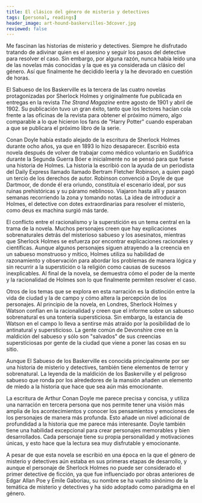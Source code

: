 ```yaml
---
title: El clásico del género de misterio y detectives
tags: [personal, readings]
header_image: art-hound-baskervilles-3dcover.jpg
reviewed: false
---
```

Me fascinan las historias de misterio y detectives. Siempre he disfrutado tratando de adivinar quien es el asesino y seguir los pasos del detective para resolver el caso. Sin embargo, por alguna razón, nunca había leído una de las novelas más conocidas y la que es ya considerada un clásico del género. Así que finalmente he decidido leerla y la he devorado en cuestión de horas.

El Sabueso de los Baskerville es la tercera de las cuatro novelas protagonizadas por Sherlock Holmes y originalmente fue publicada en entregas en la revista *The Strand Magazine* entre agosto de 1901 y abril de 1902. Su publicación tuvo un gran éxito, tanto que los lectores hacían cola frente a las oficinas de la revista para obtener el próximo número, algo comparable a lo que hicieron los fans de "Harry Potter" cuando esperaban a que se publicara el próximo libro de la serie. 

Conan Doyle había estado alejado de la escritura de Sherlock Holmes durante ocho años, ya que en 1893 lo hizo desaparecer. Escribió esta novela después de volver de trabajar como médico voluntario en Sudáfrica durante la Segunda Guerra Bóer e inicialmente no se pensó para que fuese una historia de Holmes. La historia la escribió con la ayuda de un periodista del Daily Express llamado llamado Bertram Fletcher Robinson, a quien pagó un tercio de los derechos de autor. Robinson convenció a Doyle de que Dartmoor, de donde él era oriundo, constituía el escenario ideal, por sus ruinas prehistóricas y su páramo neblinoso. Viajaron hasta allí y pasaron semanas recorriendo la zona y tomando notas. La idea de introducir a Holmes, el detective con dotes extraordinarias para resolver el misterio, como deus ex machina surgió más tarde.

El conflicto entre el racionalismo y la superstición es un tema central en la trama de la novela. Muchos personajes creen que hay explicaciones sobrenaturales detrás del misterioso sabueso y los asesinatos, mientras que Sherlock Holmes se esfuerza por encontrar explicaciones racionales y científicas. Aunque algunos personajes siguen atrayendo a la creencia en un sabueso monstruoso y mítico, Holmes utiliza su habilidad de razonamiento y observación para abordar los problemas de manera lógica y sin recurrir a la superstición o la religión como causas de sucesos inexplicables. Al final de la novela, se demuestra cómo el poder de la mente y la racionalidad de Holmes son lo que finalmente permiten resolver el caso.

Otros de los temas que se explora en esta narración es la distinción entre la vida de ciudad y la de campo y cómo altera la percepción de los personajes. Al principio de la novela, en Londres, Sherlock Holmes y Watson confían en la racionalidad y creen que el informe sobre un sabueso sobrenatural es una tontería supersticiosa. Sin embargo, la estancia de Watson en el campo lo lleva a sentirse más atraído por la posibilidad de lo antinatural y supersticioso. La gente común de Devonshire cree en la maldición del sabueso y sólo son "salvados" de sus creencias supersticiosas por gente de la ciudad que viene a poner las cosas en su sitio.

Aunque El Sabueso de los Baskerville es conocida principalmente por ser una historia de misterio y detectives, también tiene elementos de terror y sobrenatural. La leyenda de la maldición de los Baskerville y el peligroso sabueso que ronda por los alrededores de la mansión añaden un elemento de miedo a la historia que hace que sea aún más emocionante. 

La escritura de Arthur Conan Doyle me parece precisa y concisa, y utiliza una narración en tercera persona que nos permite tener una visión más amplia de los acontecimientos y conocer los pensamientos y emociones de los personajes de manera más profunda. Esto añade un nivel adicional de profundidad a la historia que me parece más interesante. Doyle también tiene una habilidad excepcional para crear personajes memorables y bien desarrollados. Cada personaje tiene su propia personalidad y motivaciones únicas, y esto hace que la lectura sea muy disfrutable y emocionante. 

A pesar de que esta novela se escribió en una época en la que el género de misterio y detectives aún estaba en sus primeras etapas de desarrollo, y aunque el personaje de Sherlock Holmes no puede ser considerado el primer detective de ficción, ya que fue influenciado por obras anteriores de Edgar Allan Poe y Émile Gaboriau, su nombre se ha vuelto sinónimo de la temática de misterio y detectives y ha sido adoptado como paradigma en el género.
